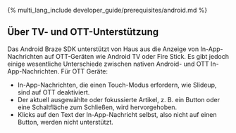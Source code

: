 {% multi_lang_include developer_guide/prerequisites/android.md %}

## Über TV- und OTT-Unterstützung

Das Android Braze SDK unterstützt von Haus aus die Anzeige von In-App-Nachrichten auf OTT-Geräten wie Android TV oder Fire Stick. Es gibt jedoch einige wesentliche Unterschiede zwischen nativen Android- und OTT In-App-Nachrichten. Für OTT Geräte:

- In-App-Nachrichten, die einen Touch-Modus erfordern, wie Slideup, sind auf OTT deaktiviert.
- Der aktuell ausgewählte oder fokussierte Artikel, z. B. ein Button oder eine Schaltfläche zum Schließen, wird hervorgehoben.
- Klicks auf den Text der In-App-Nachricht selbst, also nicht auf einen Button, werden nicht unterstützt.
